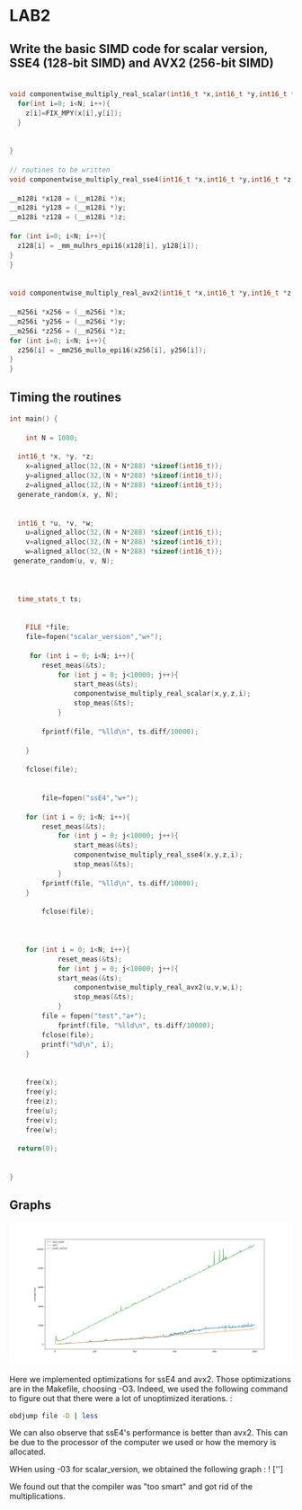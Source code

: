# LAB2



## Write the basic SIMD code for scalar version,  SSE4 (128-bit SIMD) and AVX2 (256-bit SIMD)


```c++

void componentwise_multiply_real_scalar(int16_t *x,int16_t *y,int16_t *z,uint16_t N) {
  for(int i=0; i<N; i++){
    z[i]=FIX_MPY(x[i],y[i]);
  }


}

// routines to be written
void componentwise_multiply_real_sse4(int16_t *x,int16_t *y,int16_t *z,uint16_t N) {

__m128i *x128 = (__m128i *)x;
__m128i *y128 = (__m128i *)y;
__m128i *z128 = (__m128i *)z;

for (int i=0; i<N; i++){
  z128[i] = _mm_mulhrs_epi16(x128[i], y128[i]);
}
}


void componentwise_multiply_real_avx2(int16_t *x,int16_t *y,int16_t *z,uint16_t N) {

__m256i *x256 = (__m256i *)x;
__m256i *y256 = (__m256i *)y;
__m256i *z256 = (__m256i *)z;
for (int i=0; i<N; i++){
  z256[i] = _mm256_mullo_epi16(x256[i], y256[i]);
}
}
```


## Timing the routines

```c++
int main() {

	int N = 1000;

  int16_t *x, *y, *z;
	x=aligned_alloc(32,(N + N*288) *sizeof(int16_t));
	y=aligned_alloc(32,(N + N*288) *sizeof(int16_t));
	z=aligned_alloc(32,(N + N*288) *sizeof(int16_t));
  generate_random(x, y, N);


  int16_t *u, *v, *w;
	u=aligned_alloc(32,(N + N*288) *sizeof(int16_t));
	v=aligned_alloc(32,(N + N*288) *sizeof(int16_t));
	w=aligned_alloc(32,(N + N*288) *sizeof(int16_t));
 generate_random(u, v, N);



  time_stats_t ts;


	FILE *file;
	file=fopen("scalar_version","w+");

 	 for (int i = 0; i<N; i++){
		reset_meas(&ts);
    		for (int j = 0; j<10000; j++){
      			start_meas(&ts);
      			componentwise_multiply_real_scalar(x,y,z,i);
      			stop_meas(&ts);
    		}

		fprintf(file, "%lld\n", ts.diff/10000);

  	}

	fclose(file);


        file=fopen("ssE4","w+");

	for (int i = 0; i<N; i++){
   	 	reset_meas(&ts);
    		for (int j = 0; j<10000; j++){
      			start_meas(&ts);
      			componentwise_multiply_real_sse4(x,y,z,i);
      			stop_meas(&ts);
    		}
		fprintf(file, "%lld\n", ts.diff/10000);
  	}

        fclose(file);



  	for (int i = 0; i<N; i++){
    		reset_meas(&ts);
    		for (int j = 0; j<10000; j++){
			start_meas(&ts);
      			componentwise_multiply_real_avx2(u,v,w,i);
      			stop_meas(&ts);
    		}
		file = fopen("test","a+");
        	fprintf(file, "%lld\n", ts.diff/10000);
		fclose(file);
		printf("%d\n", i);
  	}


	free(x);
	free(y);
	free(z);
	free(u);
	free(v);
	free(w);

  return(0);


}
```



## Graphs



!['optimized'](scalar_non_optimized.png)


Here we implemented optimizations for ssE4 and avx2.
Those optimizations are in the Makefile, choosing -O3.
Indeed, we used the following command to figure out that there were a lot of unoptimized iterations.  :
```bash
obdjump file -D | less
```

We can also observe that ssE4's performance is better than avx2. This can be due to the processor of the computer we used or how the memory is allocated.  

WHen using -03 for scalar_version, we obtained the following graph :
! ['']

We found out  that the compiler was "too smart" and got rid of the multiplications.
